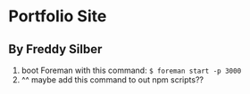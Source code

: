 # Portfolio Site
## By Freddy Silber

1. boot Foreman with this command: ```$ foreman start -p 3000```
2. ^^ maybe add this command to out npm scripts??